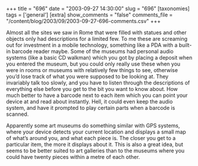 +++
title = "696"
date = "2003-09-27 14:30:00"
slug = "696"
[taxonomies]
tags = ['general']
[extra]
show_comments = "false"
comments_file = "/content/blog/2003/09/2003-09-27-696-comments.csv"
+++

Almost all the sites we saw in Rome that were filled with statues and other objects only had descriptions for a limited few. To me these are screaming out for investment in a mobile technology, something like a PDA with a built-in barcode reader maybe. Some of the museums had personal audio systems (like a basic CD walkman) which you got by placing a deposit when you entered the museum, but you could only really use these when you were in rooms or museums with relatively few things to see, otherwise you’d lose track of what you were supposed to be looking at. They invariably talk too slowly, and you have to listen through the descriptions of everything else before you get to the bit you want to know about. How much better to have a barcode next to each item which you can point your device at and read about instantly. Hell, it could even keep the audio system, and have it prompted to play certain parts when a barcode is scanned.

Apparently some art museums do something similar with GPS systems, where your device detects your current location and displays a small map of what’s around you, and what each piece is. The closer you get to a particular item, the more it displays about it. This is also a great idea, but seems to be better suited to art galleries than to the museums where you could have twenty pieces within a metre of each other.
